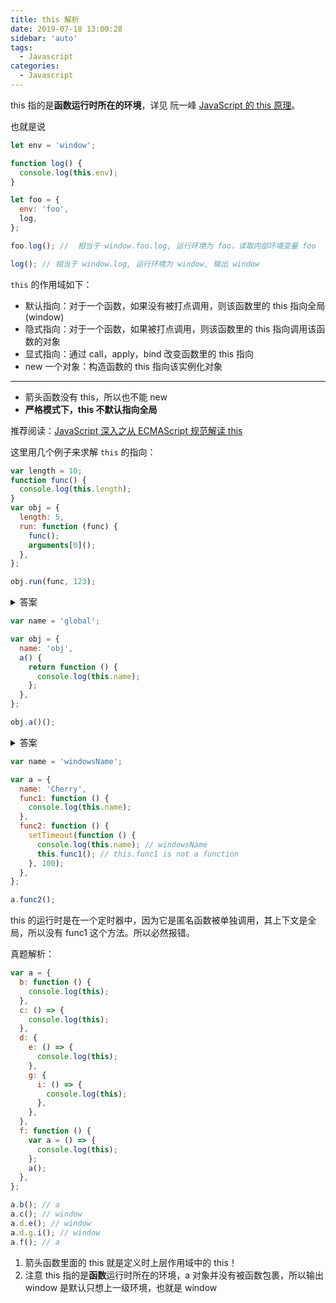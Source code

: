 ```yaml
---
title: this 解析
date: 2019-07-18 13:00:28
sidebar: 'auto'
tags:
  - Javascript
categories:
  - Javascript
---
```


this 指的是**函数运行时所在的环境**，详见 阮一峰 [JavaScript 的 this 原理](http://www.ruanyifeng.com/blog/2018/06/javascript-this.html)。

也就是说

```js
let env = 'window';

function log() {
  console.log(this.env);
}

let foo = {
  env: 'foo',
  log,
};

foo.log(); //  相当于 window.foo.log, 运行环境为 foo，读取内部环境变量 foo

log(); // 相当于 window.log, 运行环境为 window, 输出 window
```

`this` 的作用域如下：

- 默认指向：对于一个函数，如果没有被打点调用，则该函数里的 this 指向全局(window)
- 隐式指向：对于一个函数，如果被打点调用，则该函数里的 this 指向调用该函数的对象
- 显式指向：通过 call，apply，bind 改变函数里的 this 指向
- new 一个对象：构造函数的 this 指向该实例化对象

---

- 箭头函数没有 this，所以也不能 new
- **严格模式下，this 不默认指向全局**

推荐阅读：[JavaScript 深入之从 ECMAScript 规范解读 this](https://github.com/mqyqingfeng/Blog/issues/7)

这里用几个例子来求解 `this` 的指向：

```js
var length = 10;
function func() {
  console.log(this.length);
}
var obj = {
  length: 5,
  run: function (func) {
    func();
    arguments[0]();
  },
};

obj.run(func, 123);
```

<details>
  <summary>答案</summary>

- `func()` 执行环境是全局。`length = 10`
- `arguments[0]()`：arguments 也是对象，也有 `length` 属性. `length = 2`

</details>

```js
var name = 'global';

var obj = {
  name: 'obj',
  a() {
    return function () {
      console.log(this.name);
    };
  },
};

obj.a()();
```

<details>
  <summary>答案</summary>

`global`

`obj.a()()` 执行环境是 `obj.a()` 也就是全局。

</details>

```js
var name = 'windowsName';

var a = {
  name: 'Cherry',
  func1: function () {
    console.log(this.name);
  },
  func2: function () {
    setTimeout(function () {
      console.log(this.name); // windowsName
      this.func1(); // this.func1 is not a function
    }, 100);
  },
};

a.func2();
```

this 的运行时是在一个定时器中，因为它是匿名函数被单独调用，其上下文是全局，所以没有 func1 这个方法。所以必然报错。

真题解析：

```js
var a = {
  b: function () {
    console.log(this);
  },
  c: () => {
    console.log(this);
  },
  d: {
    e: () => {
      console.log(this);
    },
    g: {
      i: () => {
        console.log(this);
      },
    },
  },
  f: function () {
    var a = () => {
      console.log(this);
    };
    a();
  },
};

a.b(); // a
a.c(); // window
a.d.e(); // window
a.d.g.i(); // window
a.f(); // a
```

1. 箭头函数里面的 this 就是定义时上层作用域中的 this！
2. 注意 this 指的是**函数**运行时所在的环境，a 对象并没有被函数包裹，所以输出 window 是默认只想上一级环境，也就是 window
